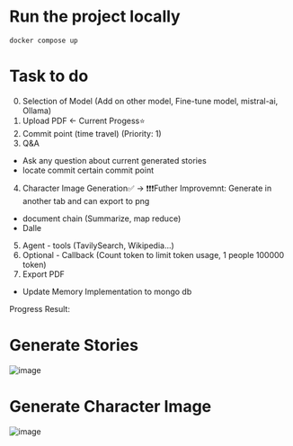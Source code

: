# Run the project locally

```
docker compose up
```

# Task to do

0. Selection of Model (Add on other model, Fine-tune model, mistral-ai, Ollama)
1. Upload PDF <- Current Progess⭐
2. Commit point (time travel) (Priority: 1)
3. Q&A

- Ask any question about current generated stories
- locate commit certain commit point

4. Character Image Generation✅ -> ❗❗❗Futher Improvemnt: Generate in another tab and can export to png

- document chain (Summarize, map reduce)
- Dalle

5. Agent - tools (TavilySearch, Wikipedia...)
6. Optional - Callback (Count token to limit token usage, 1 people 100000 token)
7. Export PDF

- Update Memory Implementation to mongo db

Progress Result:

# Generate Stories
![image](https://github.com/user-attachments/assets/1d076280-1d05-4fa6-a380-f39a98939d14)


# Generate Character Image
![image](https://github.com/user-attachments/assets/b28f7066-4b43-4242-9f96-bc2aae4834cf)

